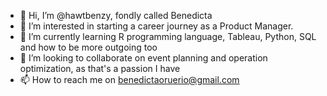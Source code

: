- 👋 Hi, I’m @hawtbenzy, fondly called Benedicta
- 👀 I’m interested in starting a career journey as a Product Manager.
- 🌱 I’m currently learning R programming language, Tableau, Python, SQL and how to be more outgoing too
- 💞️ I’m looking to collaborate on event planning and operation optimization, as that's a passion I have
- 📫 How to reach me on benedictaoruerio@gmail.com 

<!---
hawtbenzy/hawtbenzy is a ✨ special ✨ repository because its `README.md` (this file) appears on your GitHub profile.
You can click the Preview link to take a look at your changes.
--->
